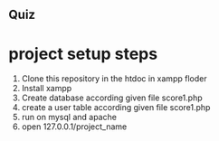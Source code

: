 ## Quiz
# project setup steps
1. Clone this repository in the htdoc in xampp floder
2. Install xampp
3. Create database according given file score1.php
4. create a user table according given file score1.php
5. run on mysql and apache
6. open 127.0.0.1/project_name
